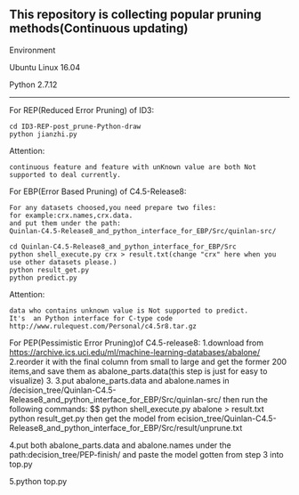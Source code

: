 This repository is collecting popular pruning methods(Continuous updating)
--------

Environment

Ubuntu Linux 16.04

Python 2.7.12

---------------------------------------------------------

For REP(Reduced Error Pruning) of ID3:

    cd ID3-REP-post_prune-Python-draw
    python jianzhi.py
Attention:

    continuous feature and feature with unKnown value are both Not supported to deal currently.

For EBP(Error Based Pruning) of C4.5-Release8:

    For any datasets choosed,you need prepare two files:
    for example:crx.names,crx.data.
    and put them under the path: 
    Quinlan-C4.5-Release8_and_python_interface_for_EBP/Src/quinlan-src/

    cd Quinlan-C4.5-Release8_and_python_interface_for_EBP/Src
    python shell_execute.py crx > result.txt(change "crx" here when you use other datasets please.)
    python result_get.py
    python predict.py

Attention:

    data who contains unknown value is Not supported to predict.
    It's  an Python interface for C-type code http://www.rulequest.com/Personal/c4.5r8.tar.gz
    
For PEP(Pessimistic Error Pruning)of C4.5-release8:
	1.download from https://archive.ics.uci.edu/ml/machine-learning-databases/abalone/
	2.reorder it with the final column from small to large and get the former 200 items,and save them as abalone_parts.data(this step is just for easy to visualize)
	3.
	3.put abalone_parts.data and abalone.names in /decision_tree/Quinlan-C4.5-Release8_and_python_interface_for_EBP/Src/quinlan-src/
then run the following commands:
	$$
    python shell_execute.py abalone > result.txt
    python result_get.py
then get the model from ecision_tree/Quinlan-C4.5-Release8_and_python_interface_for_EBP/Src/result/unprune.txt
    
4.put  both abalone_parts.data and abalone.names under the path:decision_tree/PEP-finish/
and paste the model gotten from step 3 into top.py

5.python top.py